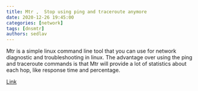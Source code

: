 ```yaml
---
title: Mtr ,  Stop using ping and traceroute anymore
date: 2020-12-26 19:45:00
categories: [network]
tags: [dnsmtr]
authors: sedlav
---
```


Mtr is a simple linux command line tool that you can use for network diagnostic and troubleshooting in linux. The advantage over using the ping and traceroute commands is that Mtr will provide a lot of statistics about each hop, like response time and percentage.

[Link](https://www.linuxnix.com/mtr-stop-using-ping-and-traceroute-anymore/)
